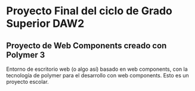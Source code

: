 # Proyecto Final del ciclo de Grado Superior DAW2



## Proyecto de Web Components creado con Polymer 3

Entorno de escritorio web (o algo así) basado en web components,
con la tecnología de polymer para el desarrollo con web components. Esto es un proyecto escolar. 
